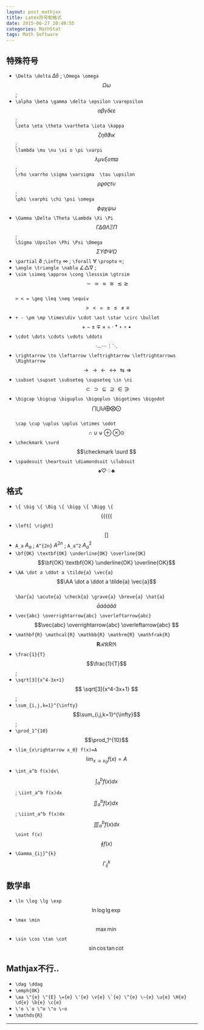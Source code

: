 ```yaml
---
layout: post_mathjax
title: Latex符号和格式
date: 2015-06-27 20:49:55
categories: MathStat
tags: Math Software
---
```


## 特殊符号

- `\Delta \delta` $\Delta \delta$ ; `\Omega \omega` $$\Omega \omega$$;
- `\alpha \beta \gamma \delta \epsilon \varepsilon `$$\alpha \beta \gamma \delta \epsilon \varepsilon$$ ;  
`\zeta \eta \theta \vartheta \iota \kappa` $$\zeta \eta \theta \vartheta \iota \kappa$$ ;  
`\lambda \mu \nu \xi o \pi \varpi` $$\lambda \mu \nu \xi o \pi \varpi$$ ;  
`\rho \varrho \sigma \varsigma  \tau \upsilon` $$\rho \varrho \sigma \varsigma  \tau \upsilon$$ ;  
`\phi \varphi \chi \psi \omega` $$\phi \varphi \chi \psi \omega$$
- `\Gamma \Delta \Theta \Lambda \Xi \Pi` $$\Gamma \Delta \Theta \Lambda \Xi \Pi$$ ;  
`\Sigma \Upsilon \Phi \Psi \Omega` $$\Sigma \Upsilon \Phi \Psi \Omega$$
- `\partial` $\partial$ ;`\infty` $\infty$ ; `\forall` $\forall$ `\propto` $\propto$; 
-  `\angle \triangle \nabla` $\angle \triangle \nabla$ ;
- `\sim \simeq \approx \cong \lesssim \gtrsim` $$\sim \simeq \approx \cong \lesssim \gtrsim $$  
`> < = \geq \leq \neq \equiv` $$> < = \geq \leq \neq \equiv $$
- `+ - \pm \mp \times\div \cdot \ast \star \circ \bullet` $$ + - \pm \mp \times \div \cdot \ast \star \circ \bullet$$
- `\cdot \dots \cdots \vdots \ddots` $$\cdot \dots \cdots \vdots \ddots$$
- `\rightarrow \to \leftarrow \leftrightarrow \leftrightarrows \Rightarrow` $$\rightarrow \to \leftarrow \leftrightarrow \leftrightarrows \Rightarrow$$
- `\subset \supset \subseteq \supseteq \in \ni` $$\subset \supset \subseteq \supseteq \in \ni$$
- `\bigcap \bigcup \biguplus \bigoplus \bigotimes \bigodot` $$\bigcap \bigcup \biguplus \bigoplus \bigotimes \bigodot$$  
`\cap \cup \uplus \oplus \otimes \odot` $$\cap \cup \uplus \oplus \otimes \odot$$
- `\checkmark \surd` $$\checkmark \surd $$
- `\spadesuit \heartsuit \diamondsuit \clubsuit` $$ \spadesuit \heartsuit \diamondsuit \clubsuit $$

## 格式

- `\{ \big \{ \Big \{ \bigg \{ \Bigg \{` $$ \{ \big \{ \Big \{ \bigg \{ \Bigg \{ $$
- `\left[ \right]` $$\left[ \right]$$
- `A_a` $A_a$ ; `A^{2n}` $A^{2n}$ ; `A_a^2` $A_a^2$
- `\bf{OK} \textbf{OK} \underline{OK} \overline{OK}` $$\bf{OK} \textbf{OK} \underline{OK} \overline{OK}$$
- `` \AA \dot a \ddot a \tilde{a} \vec{a} `` $$\AA \dot a \ddot a \tilde{a} \vec{a}$$    
``\bar{a} \acute{a} \check{a} \grave{a} \breve{a} \hat{a}`` $$\bar{a} \acute{a} \check{a} \grave{a} \breve{a} \hat{a}$$ 
- `\vec{abc} \overrightarrow{abc} \overleftarrow{abc} ` $$\vec{abc} \overrightarrow{abc} \overleftarrow{abc} $$
- `\mathbf{R} \mathcal{R} \mathbb{R} \mathrm{R} \mathfrak{R}` $$\mathbf{R} \mathcal{R} \mathbb{R} \mathrm{R} \mathfrak{R}$$
- `\frac{1}{T}` $$\frac{1}{T}$$ ;  
- `\sqrt[3]{x^4-3x+1}` $$ \sqrt[3]{x^4-3x+1} $$ ; 
- `\sum_{i,j,k=1}^{\infty}` $$\sum_{i,j,k=1}^{\infty}$$ ; 
- `\prod_1^{10}` $$\prod_1^{10}$$
- `\lim_{x\rightarrow x_0} f(x)=A` $$\lim_{x\rightarrow x_0} f(x)=A$$  
- `\int_a^b f(x)dx\` $$\int_a^b f(x)dx$$ ; `\iint_a^b f(x)dx` $$\iint_a^b f(x)dx\ $$ ; `\iiint_a^b f(x)dx` $$\iiint_a^b f(x)dx$$ `\oint f(x)` $$\oint f(x)$$
- `\Gamma_{ij}^{k}` $$\Gamma_{ij}^{k}$$


## 数学串

- `\ln \log \lg \exp` $$\ln \log \lg \exp$$
- `\max \min` $$\max \min$$
- `\sin \cos \tan \cot ` $$\sin \cos \tan \cot$$

## Mathjax不行..
- `\dag \ddag`
- ` \emph{OK} `
- ``\aa \"{e} \"{E} \={e} \'{e} \v{e} \`{e} \^{e} \~{e} \u{e} \H{e} \d{e} \b{e} \c{e}``
- `` \'o \`o \^o \"o \~o ``
- `\mathds{R} `

---
